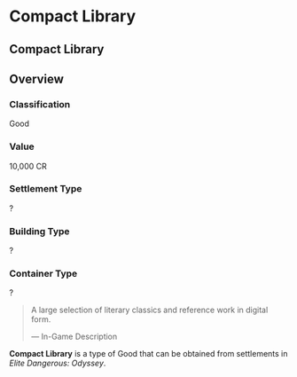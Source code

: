 # Compact Library
## Compact Library

## Overview

### Classification

Good

### Value

10,000 CR

### Settlement Type

?

### Building Type

?

### Container Type

?

> 
> 
>  A large selection of literary classics and reference work in digital form. 
> 
> 
> —  In-Game Description 
> 

**Compact Library** is a type of Good that can be obtained from settlements in *Elite Dangerous: Odyssey*.